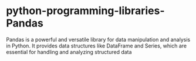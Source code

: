 # python-programming-libraries-Pandas
Pandas is a powerful and versatile library for data manipulation and analysis in Python. It provides data structures like DataFrame and Series, which are essential for handling and analyzing structured data
